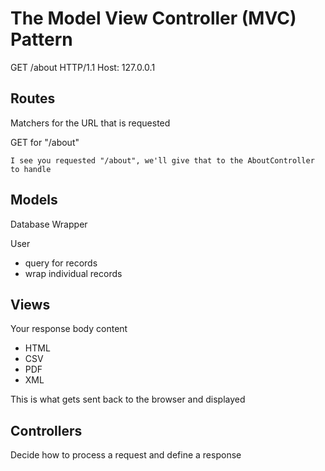 # The Model View Controller (MVC) Pattern

GET /about HTTP/1.1
Host: 127.0.0.1

## Routes 
Matchers for the URL that is requested

GET for "/about"

	I see you requested "/about", we'll give that to the AboutController to handle


## Models
Database Wrapper

User
* query for records 
* wrap individual records

## Views 
Your response body content
* HTML
* CSV
* PDF
* XML

This is what gets sent back to the browser and displayed

## Controllers
Decide how to process a request and define a response